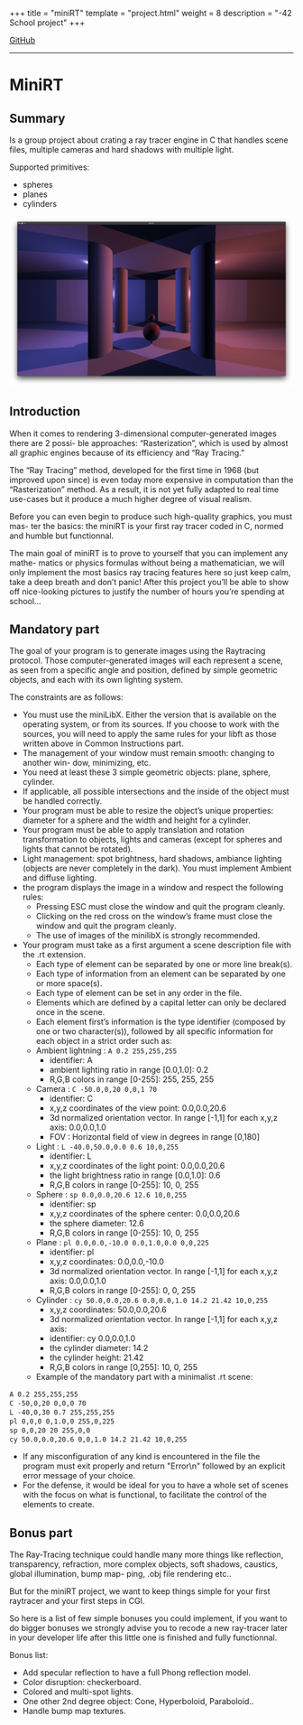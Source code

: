 +++
title = "miniRT"
template = "project.html"
weight = 8
description = "-42 School project"
+++

<a target="blank" href="https://github.com/sebamiro/MiniRT">GitHub</a>

---

# MiniRT

## Summary

Is a group project about crating a ray tracer engine in C that handles scene files, multiple
cameras and hard shadows with multiple light.

Supported primitives:
- spheres
- planes
- cylinders

<img alt="miniRT-image" src='../../miniRT.png' >

## Introduction

When it comes to rendering 3-dimensional computer-generated images there are 2 possi-
ble approaches: “Rasterization”, which is used by almost all graphic engines because
of its efficiency and “Ray Tracing.”

The “Ray Tracing” method, developed for the first time in 1968 (but improved upon
since) is even today more expensive in computation than the “Rasterization” method.
As a result, it is not yet fully adapted to real time use-cases but it produce a much higher
degree of visual realism.

Before you can even begin to produce such high-quality graphics, you must mas-
ter the basics: the miniRT is your first ray tracer coded in C, normed and humble but
functionnal.

The main goal of miniRT is to prove to yourself that you can implement any mathe-
matics or physics formulas without being a mathematician, we will only implement the
most basics ray tracing features here so just keep calm, take a deep breath and don’t
panic! After this project you’ll be able to show off nice-looking pictures to justify the
number of hours you’re spending at school...

## Mandatory part

The goal of your program is to generate
images using the Raytracing protocol. Those
computer-generated images will each represent a
scene, as seen from a specific angle and position,
defined by simple geometric objects, and each with
its own lighting system.

The constraints are as follows:
- You must use the miniLibX. Either the version that is available on the operating
system, or from its sources. If you choose to work with the sources, you will
need to apply the same rules for your libft as those written above in Common
Instructions part.
- The management of your window must remain smooth: changing to another win-
dow, minimizing, etc.
- You need at least these 3 simple geometric objects: plane, sphere, cylinder.
- If applicable, all possible intersections and the inside of the object must be handled
correctly.
- Your program must be able to resize the object’s unique properties: diameter for a
sphere and the width and height for a cylinder.
- Your program must be able to apply translation and rotation transformation to
objects, lights and cameras (except for spheres and lights that cannot be rotated).
- Light management: spot brightness, hard shadows, ambiance lighting (objects are
never completely in the dark). You must implement Ambient and diffuse lighting.
- the program displays the image in a window and respect the following rules:
  - Pressing ESC must close the window and quit the program cleanly.
  - Clicking on the red cross on the window’s frame must close the window and
quit the program cleanly.
  - The use of images of the minilibX is strongly recommended.
- Your program must take as a first argument a scene description file with the .rt
extension.
  - Each type of element can be separated by one or more line break(s).
  - Each type of information from an element can be separated by one or more
space(s).
  - Each type of element can be set in any order in the file.
  - Elements which are defined by a capital letter can only be declared once in
the scene.
  - Each element first’s information is the type identifier (composed by one or two
character(s)), followed by all specific information for each object in a strict
order such as:
  - Ambient lightning : ``` A 0.2 255,255,255 ```
      - identifier: A
      - ambient lighting ratio in range [0.0,1.0]: 0.2
      - R,G,B colors in range [0-255]: 255, 255, 255
  - Camera : ``` C -50.0,0,20 0,0,1 70 ```
    - identifier: C
    - x,y,z coordinates of the view point: 0.0,0.0,20.6
    - 3d normalized orientation vector. In range [-1,1] for each x,y,z axis:
0.0,0.0,1.0
    - FOV : Horizontal field of view in degrees in range [0,180]
  - Light : ``` L -40.0,50.0,0.0 0.6 10,0,255 ```
    - identifier: L
    - x,y,z coordinates of the light point: 0.0,0.0,20.6
    - the light brightness ratio in range [0.0,1.0]: 0.6
    - R,G,B colors in range [0-255]: 10, 0, 255
  - Sphere : ``` sp 0.0,0.0,20.6 12.6 10,0,255 ```
    - identifier: sp
    - x,y,z coordinates of the sphere center: 0.0,0.0,20.6
    - the sphere diameter: 12.6
    - R,G,B colors in range [0-255]: 10, 0, 255
  - Plane : ``` pl 0.0,0.0,-10.0 0.0,1.0,0.0 0,0,225 ```
    - identifier: pl
    - x,y,z coordinates: 0.0,0.0,-10.0
    - 3d normalized orientation vector. In range [-1,1] for each x,y,z axis:
    0.0,0.0,1.0
    - R,G,B colors in range [0-255]: 0, 0, 255
  - Cylinder : ```cy 50.0,0.0,20.6 0.0,0.0,1.0 14.2 21.42 10,0,255```
    - x,y,z coordinates: 50.0,0.0,20.6
    - 3d normalized orientation vector. In range [-1,1] for each x,y,z axis:
    - identifier: cy
    0.0,0.0,1.0
    - the cylinder diameter: 14.2
    - the cylinder height: 21.42
    - R,G,B colors in range [0,255]: 10, 0, 255
  - Example of the mandatory part with a minimalist .rt scene:
```
A 0.2 255,255,255
C -50,0,20 0,0,0 70
L -40,0,30 0.7 255,255,255
pl 0,0,0 0,1.0,0 255,0,225
sp 0,0,20 20 255,0,0
cy 50.0,0.0,20.6 0,0,1.0 14.2 21.42 10,0,255
```
  - If any misconfiguration of any kind is encountered in the file the program must exit
properly and return "Error\n" followed by an explicit error message of your choice.
  - For the defense, it would be ideal for you to have a whole set of scenes with the
focus on what is functional, to facilitate the control of the elements to create.

## Bonus part

The Ray-Tracing technique could handle many more things like reflection, transparency,
refraction, more complex objects, soft shadows, caustics, global illumination, bump map-
ping, .obj file rendering etc..

But for the miniRT project, we want to keep things simple for your first raytracer and
your first steps in CGI.

So here is a list of few simple bonuses you could implement, if you want to do bigger
bonuses we strongly advise you to recode a new ray-tracer later in your developer life
after this little one is finished and fully functionnal.

Bonus list:
- Add specular reflection to have a full Phong reflection model.
- Color disruption: checkerboard.
- Colored and multi-spot lights.
- One other 2nd degree object: Cone, Hyperboloid, Paraboloid..
- Handle bump map textures.


